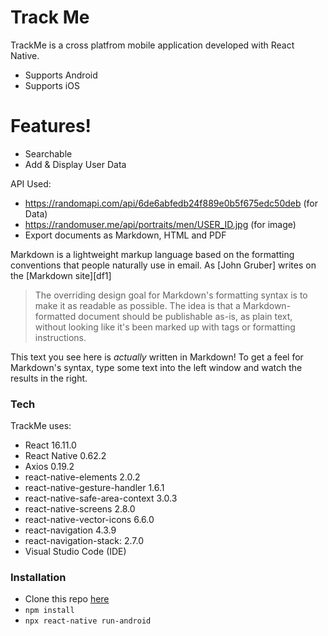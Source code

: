 # Track Me

TrackMe is a cross platfrom mobile application developed with React Native. 

  - Supports Android
  - Supports iOS

# Features!

  - Searchable 
  - Add & Display User Data

API Used:
  - https://randomapi.com/api/6de6abfedb24f889e0b5f675edc50deb (for Data)
  - https://randomuser.me/api/portraits/men/USER_ID.jpg (for image)
  - Export documents as Markdown, HTML and PDF

Markdown is a lightweight markup language based on the formatting conventions that people naturally use in email.  As [John Gruber] writes on the [Markdown site][df1]

> The overriding design goal for Markdown's
> formatting syntax is to make it as readable
> as possible. The idea is that a
> Markdown-formatted document should be
> publishable as-is, as plain text, without
> looking like it's been marked up with tags
> or formatting instructions.

This text you see here is *actually* written in Markdown! To get a feel for Markdown's syntax, type some text into the left window and watch the results in the right.

### Tech

TrackMe uses:

* React 16.11.0
* React Native 0.62.2
* Axios 0.19.2
* react-native-elements 2.0.2
* react-native-gesture-handler 1.6.1
* react-native-safe-area-context 3.0.3
* react-native-screens 2.8.0
* react-native-vector-icons 6.6.0
* react-navigation 4.3.9
* react-navigation-stack: 2.7.0
* Visual Studio Code (IDE)

### Installation
* Clone this repo [here]
* ```npm install```
* ```npx react-native run-android```

[Here]: <https://github.com/TheRakeshPurohit/Employee-React-Native-App.git>